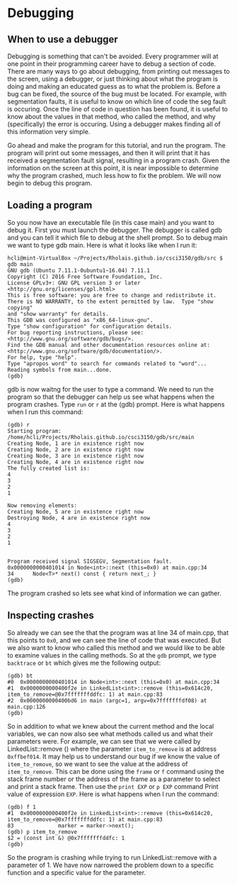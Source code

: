 # Debugging

##  When to use a debugger

Debugging is something that can't be avoided. Every programmer will at one point in their programming career have to debug a section of code. There are many ways to go about debugging, from printing out messages to the screen, using a debugger, or just thinking about what the program is doing and making an educated guess as to what the problem is.
Before a bug can be fixed, the source of the bug must be located. For example, with segmentation faults, it is useful to know on which line of code the seg fault is occuring. Once the line of code in question has been found, it is useful to know about the values in that method, who called the method, and why (specifically) the error is occuring. Using a debugger makes finding all of this information very simple.

Go ahead and make the program for this tutorial, and run the program. The program will print out some messages, and then it will print that it has received a segmentation fault signal, resulting in a program crash. Given the information on the screen at this point, it is near impossible to determine why the program crashed, much less how to fix the problem. We will now begin to debug this program.

##  Loading a program

So you now have an executable file (in this case main) and you want to debug it. First you must launch the debugger. The debugger is called gdb and you can tell it which file to debug at the shell prompt. So to debug main we want to type gdb main. Here is what it looks like when I run it:

    hcli@mint-VirtualBox ~/Projects/Rholais.github.io/csci3150/gdb/src $ gdb main
    GNU gdb (Ubuntu 7.11.1-0ubuntu1~16.04) 7.11.1
    Copyright (C) 2016 Free Software Foundation, Inc.
    License GPLv3+: GNU GPL version 3 or later <http://gnu.org/licenses/gpl.html>
    This is free software: you are free to change and redistribute it.
    There is NO WARRANTY, to the extent permitted by law.  Type "show copying"
    and "show warranty" for details.
    This GDB was configured as "x86_64-linux-gnu".
    Type "show configuration" for configuration details.
    For bug reporting instructions, please see:
    <http://www.gnu.org/software/gdb/bugs/>.
    Find the GDB manual and other documentation resources online at:
    <http://www.gnu.org/software/gdb/documentation/>.
    For help, type "help".
    Type "apropos word" to search for commands related to "word"...
    Reading symbols from main...done.
    (gdb) 

gdb is now waitng for the user to type a command. We need to run the program so that the debugger can help us see what happens when the program crashes. Type `run` or `r` at the (gdb) prompt. Here is what happens when I run this command:

    (gdb) r
    Starting program: /home/hcli/Projects/Rholais.github.io/csci3150/gdb/src/main 
    Creating Node, 1 are in existence right now
    Creating Node, 2 are in existence right now
    Creating Node, 3 are in existence right now
    Creating Node, 4 are in existence right now
    The fully created list is:
    4
    3
    2
    1

    Now removing elements:
    Creating Node, 5 are in existence right now
    Destroying Node, 4 are in existence right now
    4
    3
    2
    1


    Program received signal SIGSEGV, Segmentation fault.
    0x0000000000401014 in Node<int>::next (this=0x0) at main.cpp:34
    34		Node<T>* next() const { return next_; }
    (gdb)

The program crashed so lets see what kind of information we can gather.

##  Inspecting crashes

So already we can see the that the program was at line 34 of main.cpp, that this points to `0x0`, and we can see the line of code that was executed. But we also want to know who called this method and we would like to be able to examine values in the calling methods. So at the `gdb` prompt, we type `backtrace` or `bt` which gives me the following output:

    (gdb) bt
    #0  0x0000000000401014 in Node<int>::next (this=0x0) at main.cpp:34
    #1  0x0000000000400f2e in LinkedList<int>::remove (this=0x614c20, item_to_remove=@0x7fffffffddfc: 1) at main.cpp:83
    #2  0x0000000000400bd6 in main (argc=1, argv=0x7fffffffdf08) at main.cpp:126
    (gdb) 

So in addition to what we knew about the current method and the local variables, we can now also see what methods called us and what their parameters were. For example, we can see that we were called by LinkedList<int>::remove () where the parameter `item_to_remove` is at address `0xffbef014`. It may help us to understand our bug if we know the value of `item_to_remove`, so we want to see the value at the address of `item_to_remove`. This can be done using the `frame` or `f` command using the stack frame number or the address of the frame as a parameter to select and print a stack frame. Then use the `print EXP` or `p EXP` command Print value of expression `EXP`. Here is what happens when I run the command:

    (gdb) f 1
    #1  0x0000000000400f2e in LinkedList<int>::remove (this=0x614c20, item_to_remove=@0x7fffffffddfc: 1) at main.cpp:83
    83				marker = marker->next();
    (gdb) p item_to_remove
    $2 = (const int &) @0x7fffffffddfc: 1
    (gdb) 

So the program is crashing while trying to run LinkedList<int>::remove with a parameter of 1. We have now narrowed the problem down to a specific function and a specific value for the parameter.


